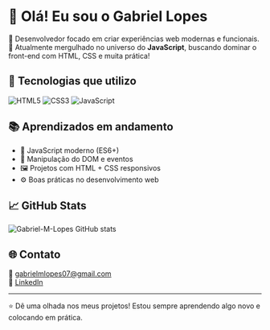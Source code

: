 # 👋 Olá! Eu sou o Gabriel Lopes

🎯 Desenvolvedor focado em criar experiências web modernas e funcionais.  
📌 Atualmente mergulhado no universo do **JavaScript**, buscando dominar o front-end com HTML, CSS e muita prática!

## 🚀 Tecnologias que utilizo

![HTML5](https://img.shields.io/badge/-HTML5-E34F26?style=flat&logo=html5&logoColor=fff)
![CSS3](https://img.shields.io/badge/-CSS3-1572B6?style=flat&logo=css3)
![JavaScript](https://img.shields.io/badge/-JavaScript-F7DF1E?style=flat&logo=javascript&logoColor=000)

## 📚 Aprendizados em andamento

- 🧠 JavaScript moderno (ES6+)
- 🧩 Manipulação do DOM e eventos
- 🖼️ Projetos com HTML + CSS responsivos
- ⚙️ Boas práticas no desenvolvimento web

## 📈 GitHub Stats

![Gabriel-M-Lopes GitHub stats](https://github-readme-stats.vercel.app/api?username=Gabriel-M-Lopes&show_icons=true&theme=tokyonight)

## 🌐 Contato

📧 gabrielmlopes07@gmail.com  
🔗 [LinkedIn](https://www.www.linkedin.com/in/gabrielmllopes)

---

⭐️ Dê uma olhada nos meus projetos! Estou sempre aprendendo algo novo e colocando em prática.
